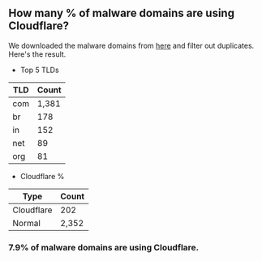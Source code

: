 ## How many % of malware domains are using Cloudflare?


We downloaded the malware domains from [here](https://urlhaus.abuse.ch) and filter out duplicates.
Here's the result.


[//]: # (start replacement)


- Top 5 TLDs

| TLD | Count |
| --- | --- |
| com | 1,381 |
| br | 178 |
| in | 152 |
| net | 89 |
| org | 81 |


- Cloudflare %

| Type | Count |
| --- | --- |
| Cloudflare | 202 |
| Normal | 2,352 |


### 7.9% of malware domains are using Cloudflare.